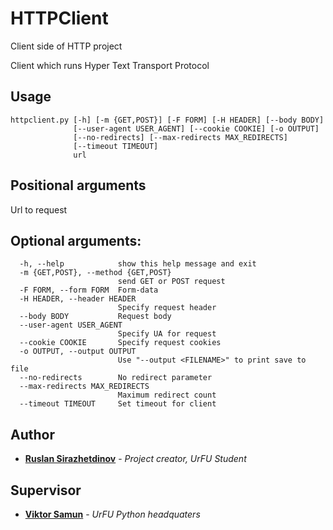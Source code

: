 # HTTPClient
Client side of HTTP project

Client which runs Hyper Text Transport Protocol

## Usage
 ```
httpclient.py [-h] [-m {GET,POST}] [-F FORM] [-H HEADER] [--body BODY]
               [--user-agent USER_AGENT] [--cookie COOKIE] [-o OUTPUT]
               [--no-redirects] [--max-redirects MAX_REDIRECTS]
               [--timeout TIMEOUT]
               url
```

## Positional arguments
Url to request

## Optional arguments:
```
  -h, --help            show this help message and exit
  -m {GET,POST}, --method {GET,POST}
                        send GET or POST request
  -F FORM, --form FORM  Form-data
  -H HEADER, --header HEADER
                        Specify request header
  --body BODY           Request body
  --user-agent USER_AGENT
                        Specify UA for request
  --cookie COOKIE       Specify request cookies
  -o OUTPUT, --output OUTPUT
                        Use "--output <FILENAME>" to print save to file
  --no-redirects        No redirect parameter
  --max-redirects MAX_REDIRECTS
                        Maximum redirect count
  --timeout TIMEOUT     Set timeout for client
```

## Author

* **[Ruslan Sirazhetdinov](https://github.com/ruslansir)** - *Project creator, UrFU Student*

## Supervisor

* **[Viktor Samun](https://vk.com/victorsamun)** - *UrFU Python headquaters*